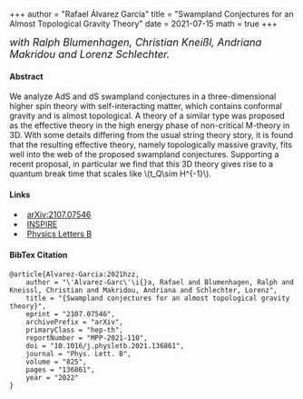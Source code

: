 +++
author = "Rafael Álvarez García"
title = "Swampland Conjectures for an Almost Topological Gravity Theory"
date = 2021-07-15
math = true
+++

 <font size="4"> *with Ralph Blumenhagen, Christian Kneißl, Andriana Makridou and Lorenz Schlechter.* </font>

#### Abstract

We analyze AdS and dS swampland conjectures in a three-dimensional higher spin theory with self-interacting matter, which contains conformal gravity and is almost topological. A theory of a similar type was proposed as the effective theory in the high energy phase of non-critical M-theory in 3D. With some details differing from the usual string theory story, it is found that the resulting effective theory, namely topologically massive gravity, fits well into the web of the proposed swampland conjectures. Supporting a recent proposal, in particular we find that this 3D theory gives rise to a quantum break time that scales like \\(t_Q\sim H^{-1}\\).

<!--more-->

#### Links

<ul class="fa-ul">
  <li style="padding-left:.5em"><span class="fa-li"><i class="ai ai-arxiv ai-2x"></i></span><a href="https://arxiv.org/abs/2107.07546">arXiv:2107.07546</a>
  <li style="padding-left:.5em"><span class="fa-li"><i class="ai ai-inspire ai-2x"></i></span><a href="https://inspirehep.net/literature/1886534">INSPIRE</a>
  <li style="padding-left:.5em"><span class="fa-li"><i class="ai ai-elsevier ai-2x"></i></span><a href="https://doi.org/10.1016/j.physletb.2021.136861">Physics Letters B</a>
</ul>

#### BibTex Citation

```
@article{Alvarez-Garcia:2021hzz,
    author = "\'Alvarez-Garc\'\i{}a, Rafael and Blumenhagen, Ralph and Kneissl, Christian and Makridou, Andriana and Schlechter, Lorenz",
    title = "{Swampland conjectures for an almost topological gravity theory}",
    eprint = "2107.07546",
    archivePrefix = "arXiv",
    primaryClass = "hep-th",
    reportNumber = "MPP-2021-110",
    doi = "10.1016/j.physletb.2021.136861",
    journal = "Phys. Lett. B",
    volume = "825",
    pages = "136861",
    year = "2022"
}
```

